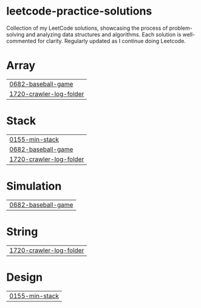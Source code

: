 # leetcode-practice-solutions
Collection of my LeetCode solutions, showcasing the process of problem-solving and analyzing data structures and algorithms. Each solution is well-commented for clarity. Regularly updated as I continue doing Leetcode.


# Array
|  |
| ------- |
| [0682-baseball-game](https://github.com/Thinh-nguyen-03/leetcode-practice-solutions/tree/master/0682-baseball-game) |
| [1720-crawler-log-folder](https://github.com/Thinh-nguyen-03/leetcode-practice-solutions/tree/master/1720-crawler-log-folder) |
# Stack
|  |
| ------- |
| [0155-min-stack](https://github.com/Thinh-nguyen-03/leetcode-practice-solutions/tree/master/0155-min-stack) |
| [0682-baseball-game](https://github.com/Thinh-nguyen-03/leetcode-practice-solutions/tree/master/0682-baseball-game) |
| [1720-crawler-log-folder](https://github.com/Thinh-nguyen-03/leetcode-practice-solutions/tree/master/1720-crawler-log-folder) |
# Simulation
|  |
| ------- |
| [0682-baseball-game](https://github.com/Thinh-nguyen-03/leetcode-practice-solutions/tree/master/0682-baseball-game) |
# String
|  |
| ------- |
| [1720-crawler-log-folder](https://github.com/Thinh-nguyen-03/leetcode-practice-solutions/tree/master/1720-crawler-log-folder) |
# Design
|  |
| ------- |
| [0155-min-stack](https://github.com/Thinh-nguyen-03/leetcode-practice-solutions/tree/master/0155-min-stack) |